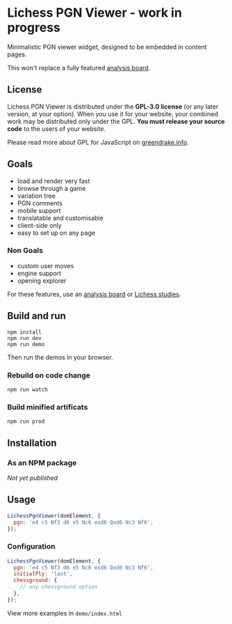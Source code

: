 # Lichess PGN Viewer - work in progress

Minimalistic PGN viewer widget, designed to be embedded in content pages.

This won't replace a fully featured [analysis board](https://lichess.org/analysis).

## License

Lichess PGN Viewer is distributed under the **GPL-3.0 license** (or any later version, at your option).
When you use it for your website, your combined work may be distributed only under the GPL.
**You must release your source code** to the users of your website.

Please read more about GPL for JavaScript on [greendrake.info](https://greendrake.info/publications/js-gpl).

## Goals

- load and render very fast
- browse through a game
- variation tree
- PGN comments
- mobile support
- translatable and customisable
- client-side only
- easy to set up on any page

### Non Goals

- custom user moves
- engine support
- opening explorer

For these features, use an [analysis board](https://lichess.org/analysis) or [Lichess studies](https://lichess.org/study).

## Build and run

```
npm install
npm run dev
npm run demo
```

Then run the demos in your browser.

### Rebuild on code change

```
npm run watch
```

### Build minified artificats

```
npm run prod
```

## Installation

### As an NPM package

_Not yet published_

## Usage

```js
LichessPgnViewer(domElement, {
  pgn: 'e4 c5 Nf3 d6 e5 Nc6 exd6 Qxd6 Nc3 Nf6',
});
```

### Configuration

```js
LichessPgnViewer(domElement, {
  pgn: 'e4 c5 Nf3 d6 e5 Nc6 exd6 Qxd6 Nc3 Nf6',
  initialPly: 'last',
  chessground: {
    // any chessground option
  },
});
```

View more examples in `demo/index.html`
